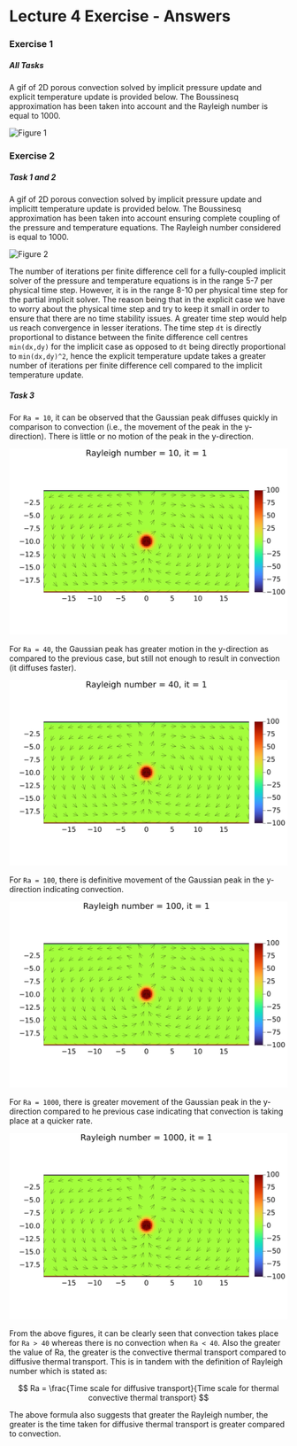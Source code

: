 # Lecture 4 Exercise - Answers

### Exercise 1

##### All Tasks

A gif of 2D porous convection solved by implicit pressure update and explicit temperature update is provided below. The Boussinesq approximation has been taken into account and the Rayleigh number is equal to 1000.

![Figure 1](./docs/porous_convection_2D.gif)

### Exercise 2

##### Task 1 and 2

A gif of 2D porous convection solved by implicit pressure update and implicitt temperature update is provided below. The Boussinesq approximation has been taken into account ensuring complete coupling of the pressure and temperature equations. The Rayleigh number considered is equal to 1000.

![Figure 2](./docs/porous_convection_2D_implicit.gif)

The number of iterations per finite difference cell for a fully-coupled implicit solver of the pressure and temperature equations is in the range 5-7 per physical time step. However, it is in the range 8-10 per physical time step for the partial implicit solver. The reason being that in the explicit case we have to worry about the physical time step and try to keep it small in order to ensure that there are no time stability issues. A greater time step would help us reach convergence in lesser iterations. The time step `dt` is directly proportional to distance between the finite difference cell centres `min(dx,dy)` for the implicit case as opposed to `dt` being directly proportional to `min(dx,dy)^2`, hence the explicit temperature update takes a greater number of iterations per finite difference cell compared to the implicit temperature update.

##### Task 3

For `Ra = 10`, it can be observed that the Gaussian peak diffuses quickly in comparison to convection (i.e., the movement of the peak in the y-direction). There is little or no motion of the peak in the y-direction.

![Figure 3](./docs/porous_convection_2D_implicit_Ra_10.gif)

For `Ra = 40`, the Gaussian peak has greater motion in the y-direction as compared to the previous case, but still not enough to result in convection (it diffuses faster).

![Figure 4](./docs/porous_convection_2D_implicit_Ra_40.gif)

For `Ra = 100`, there is definitive movement of the Gaussian peak in the y-direction indicating convection.  

![Figure 5](./docs/porous_convection_2D_implicit_Ra_100.gif)

For `Ra = 1000`, there is greater movement of the Gaussian peak in the y-direction compared to he previous case indicating that convection is taking place at a quicker rate.

![Figure 6](./docs/porous_convection_2D_implicit_Ra_1000.gif)

From the above figures, it can be clearly seen that convection takes place for `Ra > 40` whereas there is no convection when `Ra < 40`. Also the greater the value of Ra, the greater is the convective thermal transport compared to diffusive thermal transport. This is in tandem with the definition of Rayleigh number which is stated as:

$$
Ra = \frac{Time scale for diffusive transport}{Time scale for thermal convective thermal transport}
$$

The above formula also suggests that greater the Rayleigh number, the greater is the time taken for diffusive thermal transport is greater compared to convection.